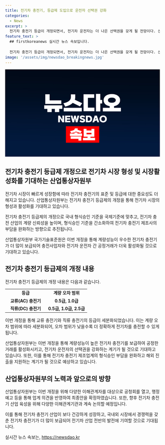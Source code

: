 ```yaml
---
title: 전기차 충전기, 등급제 도입으로 운전자 선택권 강화
categories:
  - News
excerpt: >
  전기차 충전기 등급이 개정되면서, 전기차 운전자는 더 나은 선택권을 갖게 될 전망이다. 산업통상자원부는 국가기술표준원과 함께 전기자동차 충전기 기술기준을 개정하는데, 이는 전기차 충전 산업의 신뢰성을 높이고, 제조사의 부담을 덜기 위한 것이다. 등급의 세분화와 계량 성능 향상을 통해 공정거래가 증진되고, 해외 진출을 지원하기 위한 계기가 되리라 기대된다. 또한, 이를 위해 산업부는 이해관계자들의 의견을 수렴해 최종안을 확정했으며, 향후 육성을 위한 논의를 이어갈 계획이다. (출처: 정책브리핑)
feature_text: >
  ## firstkoreanews 실시간 뉴스 속보입니다.

  전기차 충전기 등급이 개정되면서, 전기차 운전자는 더 나은 선택권을 갖게 될 전망이다. 산업통상자원부는 국가기술표준원과 함께 전기자동차 충전기 기술기준을 개정하는데, 이는 전기차 충전 산업의 신뢰성을 높이고, 제조사의 부담을 덜기 위한 것이다. 등급의 세분화와 계량 성능 향상을 통해 공정거래가 증진되고, 해외 진출을 지원하기 위한 계기가 되리라 기대된다. 또한, 이를 위해 산업부는 이해관계자들의 의견을 수렴해 최종안을 확정했으며, 향후 육성을 위한 논의를 이어갈 계획이다. (출처: 정책브리핑)
image: '/assets/img/newsdao_breakingnews.jpg'
---
```


<p><img src="/assets/img/newsdao_breakingnews.jpg" alt="firstkoreanews 속보" /></p>

<h2 data-ke-size="size26">전기차 충전기 등급제 개정으로 전기차 시장 형성 및 시장활성화를 기대하는 산업통상자원부</h2>

<p>전기차 시장이 빠르게 성장함에 따라 전기차 충전기의 표준 및 등급에 대한 중요성도 더해지고 있습니다. 산업통상자원부는 전기차 충전기 등급제의 개정을 통해 전기차 시장의 형성과 활성화를 기대하고 있습니다.</p>

<p data-ke-size="size16">전기차 충전기 등급제의 개정으로 국내 형식승인 기준을 국제기준에 맞추고, 전기차 충전 산업의 계량 신뢰성을 높이며, 형식승인 기준을 간소화하여 전기차 충전기 제조사의 부담을 완화하는 방향으로 추진됩니다.</p>

<p data-ke-size="size16">산업통상자원부 국가기술표준원은 이번 개정을 통해 계량성능이 우수한 전기차 충전기가 더 많이 보급되어 충전사업자와 전기차 운전자 간 공정거래가 더욱 활성화될 것으로 기대하고 있습니다.</p>

<h2 data-ke-size="size26">전기차 충전기 등급제의 개정 내용</h2>

<p>전기차 충전기 등급제의 개정 내용은 다음과 같습니다.</p>

<table>
    <colgroup>
        <col width="50%">
        <col width="50%">
    </colgroup>
    <tr>
        <td style="text-align: center; height: 17px;"><b>등급</b></td>
        <td style="text-align: center; height: 17px;"><b>계량 오차 범위</b></td>
    </tr>
    <tr>
        <td style="text-align: center; height: 17px;"><b>교류(AC) 충전기</b></td>
        <td style="text-align: center; height: 17px;"><b>0.5급, 1.0급</b></td>
    </tr>
    <tr>
        <td style="text-align: center; height: 17px;"><b>직류(DC) 충전기</b></td>
        <td style="text-align: center; height: 17px;"><b>0.5급, 1.0급, 2.5급</b></td>
    </tr>
</table>

<p data-ke-size="size16">이번 개정을 통해 교류 충전기와 직류 충전기의 등급이 세분화되었습니다. 이는 계량 오차 범위에 따라 세분화되어, 오차 범위가 낮을수록 더 정확하게 전기차를 충전할 수 있게 됩니다.</p>

<p data-ke-size="size16">산업통상자원부는 이번 개정을 통해 계량성능이 높은 전기차 충전기를 보급하여 공정한 거래를 활성화시키고, 전기차 운전자의 선택권을 강화하는 계기가 될 것으로 기대하고 있습니다. 또한, 이를 통해 전기차 충전기 제조업계의 형식승인 부담을 완화하고 해외 진출을 지원하는 계기가 될 것으로 예상하고 있습니다.</p>

<h2 data-ke-size="size26">산업통상자원부의 노력과 앞으로의 방향</h2>

<p>산업통상자원부는 이번 개정을 위해 다양한 이해관계자를 대상으로 공청회를 열고, 행정예고 등을 통해 업계 의견을 반영하여 최종안을 확정하였습니다. 또한, 향후 전기차 충전기 산업 육성을 위해 다양한 이해관계기관과 계속 논의할 예정입니다.</p>

<p data-ke-size="size16">이를 통해 전기차 충전기 산업이 보다 건강하게 성장하고, 국내외 시장에서 경쟁력을 갖춘 전기차 충전기가 더 많이 보급되어 전기차 산업 전반의 발전에 기여할 것으로 기대됩니다.</p>
실시간 뉴스 속보는, <a href="https://newsdao.kr" rel="dofollow">https://newsdao.kr</a>


